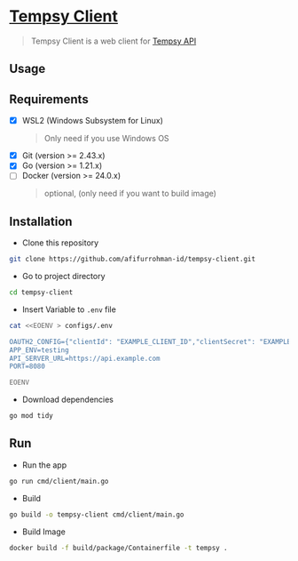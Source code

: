 # [Tempsy Client](https://tempsy.afifurrohman.my.id)

> Tempsy Client is a web client for [Tempsy API](https://github.com/afifurrohman-id/tempsy.git)

## Usage

## Requirements

- [x] WSL2 (Windows Subsystem for Linux)
  > Only need if you use Windows OS
- [x] Git (version >= 2.43.x)
- [x] Go (version >= 1.21.x)
- [ ] Docker (version >= 24.0.x)
  > optional, (only need if you want to build image)

## Installation

- Clone this repository

```sh
git clone https://github.com/afifurrohman-id/tempsy-client.git
```

- Go to project directory

```sh
cd tempsy-client
```

- Insert Variable to `.env` file

```sh
cat <<EOENV > configs/.env

OAUTH2_CONFIG={"clientId": "EXAMPLE_CLIENT_ID","clientSecret": "EXAMPLE_SECRET","callbackUrl": "https://example.com/auth","scopes": ["https://www.googleapis.com/auth/userinfo.profile"]}
APP_ENV=testing
API_SERVER_URL=https://api.example.com
PORT=8080

EOENV
```

- Download dependencies

```sh
go mod tidy
```

## Run

- Run the app

```sh
go run cmd/client/main.go
```

- Build

```sh
go build -o tempsy-client cmd/client/main.go
```

- Build Image

```sh
docker build -f build/package/Containerfile -t tempsy .
```
